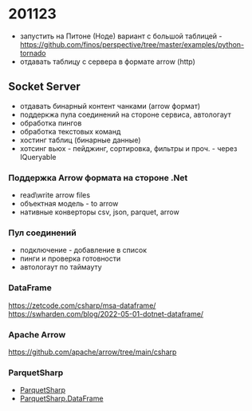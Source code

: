 # 201123
- запустить на Питоне (Ноде) вариант с большой таблицей - https://github.com/finos/perspective/tree/master/examples/python-tornado
- отдавать таблицу с сервера в формате arrow (http)


## Socket Server

- отдавать бинарный контент чанками (arrow формат)
- поддеркжа пула соединений на стороне сервиса, автологаут
- обработка пингов
- обработка текстовых команд
- хостинг таблиц (бинарные данные)
- хотсинг вьюх - пейджинг, сортировка, фильтры и проч. - через IQueryable

### Поддержка Arrow формата на стороне .Net
- read\write arrow files
- объектная модель - to arrow 
- нативные конверторы csv, json, parquet, arrow 

### Пул соединений
- подключение - добавление в список
- пинги и проверка готовности
- автологаут по таймауту

 
### DataFrame

https://zetcode.com/csharp/msa-dataframe/
https://swharden.com/blog/2022-05-01-dotnet-dataframe/


### Apache Arrow
https://github.com/apache/arrow/tree/main/csharp

### ParquetSharp
- [ParquetSharp](https://github.com/G-Research/ParquetSharp)
- [ParquetSharp.DataFrame](https://github.com/G-Research/ParquetSharp.DataFrame)


